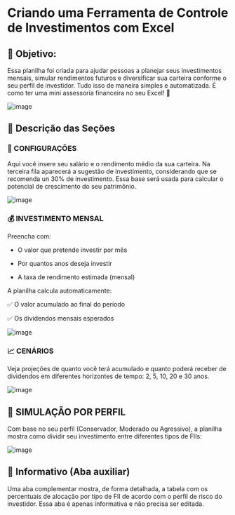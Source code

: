 # Criando uma Ferramenta de Controle de Investimentos com Excel

## 🎯 Objetivo:

Essa planilha foi criada para ajudar pessoas a planejar seus investimentos mensais, simular rendimentos futuros e diversificar sua carteira conforme o seu perfil de investidor. Tudo isso de maneira simples e automatizada. É como ter uma mini assessoria financeira no seu Excel! 💸

![image](https://github.com/user-attachments/assets/b5949903-34da-4436-8d99-6f373ad6a564)


## 🧩 Descrição das Seções

### 🔧 CONFIGURAÇÕES

Aqui você insere seu salário e o rendimento médio da sua carteira. Na terceira fila aparecerá a sugestão de investimento, considerando que se recomenda un 30% de investimento. Essa base será usada para calcular o potencial de crescimento do seu patrimônio.

![image](https://github.com/user-attachments/assets/d57a161c-b19e-447d-bf7b-7a5dd78b280c)


### 💰 INVESTIMENTO MENSAL

Preencha com:

* O valor que pretende investir por mês

* Por quantos anos deseja investir

* A taxa de rendimento estimada (mensal)


A planilha calcula automaticamente:

✅  O valor acumulado ao final do período
  
✅  Os dividendos mensais esperados

![image](https://github.com/user-attachments/assets/e0d78ba7-9149-48fe-87cd-e104c27b085b)


### 📈 CENÁRIOS

Veja projeções de quanto você terá acumulado e quanto poderá receber de dividendos em diferentes horizontes de tempo: 2, 5, 10, 20 e 30 anos.

![image](https://github.com/user-attachments/assets/73ab263e-7322-4ff2-8b0b-b47207108d92)


## 🔄 SIMULAÇÃO POR PERFIL

Com base no seu perfil (Conservador, Moderado ou Agressivo), a planilha mostra como dividir seu investimento entre diferentes tipos de FIIs:

![image](https://github.com/user-attachments/assets/640454f5-f88d-499a-8994-16c344d3d450)


## 🧠 Informativo (Aba auxiliar)

Uma aba complementar mostra, de forma detalhada, a tabela com os percentuais de alocação por tipo de FII de acordo com o perfil de risco do investidor. Essa aba é apenas informativa e não precisa ser editada.

